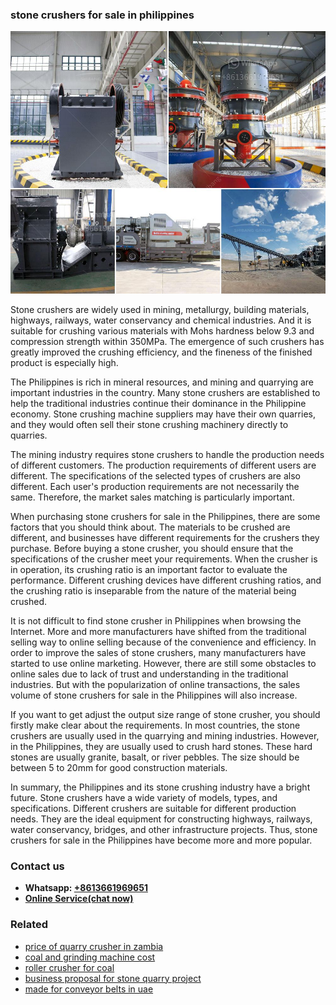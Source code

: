 <h3>stone crushers for sale in philippines</h3><img src='1703042557.jpg' alt=''><p>Stone crushers are widely used in mining, metallurgy, building materials, highways, railways, water conservancy and chemical industries. And it is suitable for crushing various materials with Mohs hardness below 9.3 and compression strength within 350MPa. The emergence of such crushers has greatly improved the crushing efficiency, and the fineness of the finished product is especially high.</p><p>The Philippines is rich in mineral resources, and mining and quarrying are important industries in the country. Many stone crushers are established to help the traditional industries continue their dominance in the Philippine economy. Stone crushing machine suppliers may have their own quarries, and they would often sell their stone crushing machinery directly to quarries.</p><p>The mining industry requires stone crushers to handle the production needs of different customers. The production requirements of different users are different. The specifications of the selected types of crushers are also different. Each user's production requirements are not necessarily the same. Therefore, the market sales matching is particularly important.</p><p>When purchasing stone crushers for sale in the Philippines, there are some factors that you should think about. The materials to be crushed are different, and businesses have different requirements for the crushers they purchase. Before buying a stone crusher, you should ensure that the specifications of the crusher meet your requirements. When the crusher is in operation, its crushing ratio is an important factor to evaluate the performance. Different crushing devices have different crushing ratios, and the crushing ratio is inseparable from the nature of the material being crushed.</p><p>It is not difficult to find stone crusher in Philippines when browsing the Internet. More and more manufacturers have shifted from the traditional selling way to online selling because of the convenience and efficiency. In order to improve the sales of stone crushers, many manufacturers have started to use online marketing. However, there are still some obstacles to online sales due to lack of trust and understanding in the traditional industries. But with the popularization of online transactions, the sales volume of stone crushers for sale in the Philippines will also increase.</p><p>If you want to get adjust the output size range of stone crusher, you should firstly make clear about the requirements. In most countries, the stone crushers are usually used in the quarrying and mining industries. However, in the Philippines, they are usually used to crush hard stones. These hard stones are usually granite, basalt, or river pebbles. The size should be between 5 to 20mm for good construction materials.</p><p>In summary, the Philippines and its stone crushing industry have a bright future. Stone crushers have a wide variety of models, types, and specifications. Different crushers are suitable for different production needs. They are the ideal equipment for constructing highways, railways, water conservancy, bridges, and other infrastructure projects. Thus, stone crushers for sale in the Philippines have become more and more popular.</p><h3>Contact us</h3><ul><li><strong>Whatsapp:&nbsp;<a href="https://wa.me/8613661969651">+8613661969651</a></strong></li><li><a href="https://swt.shibang-china.com/?git&amp;zhl&amp;stone crushers for sale in philippines"><strong>Online Service(chat now)</strong></a></li></ul><h3>Related</h3><ul><li><a href='price of quarry crusher in zambia.md'>price of quarry crusher in zambia</a></li><li><a href='coal and grinding machine cost.md'>coal and grinding machine cost</a></li><li><a href='roller crusher for coal.md'>roller crusher for coal</a></li><li><a href='business proposal for stone quarry project.md'>business proposal for stone quarry project</a></li><li><a href='made for conveyor belts in uae.md'>made for conveyor belts in uae</a></li></ul>